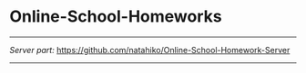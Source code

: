 # Online-School-Homeworks
---
*Server part:* https://github.com/natahiko/Online-School-Homework-Server

---
